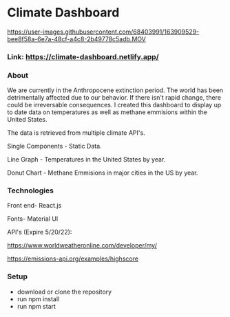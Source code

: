 # Climate Dashboard

https://user-images.githubusercontent.com/68403991/163909529-bee8f58a-6e7a-48cf-a4c8-2b49778c5adb.MOV

### Link: https://climate-dashboard.netlify.app/

### About

We are currently in the Anthropocene extinction period. The world has been detrimentally affected due to our behavior. If there isn't rapid change, there could be irreversable consequences. I created this dashboard to display up to date data on temperatures as well as methane emmisions within the United States.

The data is retrieved from multiple climate API's.

Single Components - Static Data.

Line Graph - Temperatures in the United States by year.

Donut Chart - Methane Emmisions in major cities in the US by year.

### Technologies

Front end- React.js

Fonts- Material UI

API's (Expire 5/20/22):

https://www.worldweatheronline.com/developer/my/

https://emissions-api.org/examples/highscore

### Setup

- download or clone the repository
- run npm install
- run npm start
